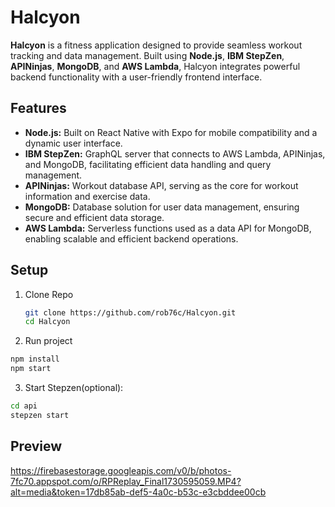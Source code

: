 # Halcyon

**Halcyon** is a fitness application designed to provide seamless workout tracking and data management. Built using **Node.js**, **IBM StepZen**, **APINinjas**, **MongoDB**, and **AWS Lambda**, Halcyon integrates powerful backend functionality with a user-friendly frontend interface.

## Features

- **Node.js:** Built on React Native with Expo for mobile compatibility and a dynamic user interface.
- **IBM StepZen:** GraphQL server that connects to AWS Lambda, APINinjas, and MongoDB, facilitating efficient data handling and query management.
- **APINinjas:** Workout database API, serving as the core for workout information and exercise data.
- **MongoDB:** Database solution for user data management, ensuring secure and efficient data storage.
- **AWS Lambda:** Serverless functions used as a data API for MongoDB, enabling scalable and efficient backend operations.

## Setup

1. Clone Repo
   ```bash
   git clone https://github.com/rob76c/Halcyon.git
   cd Halcyon
   ```

2. Run project 
  ```bash
  npm install
  npm start
  ```

3. Start Stepzen(optional):
  ```bash
  cd api
  stepzen start
  ```

## Preview
https://firebasestorage.googleapis.com/v0/b/photos-7fc70.appspot.com/o/RPReplay_Final1730595059.MP4?alt=media&token=17db85ab-def5-4a0c-b53c-e3cbddee00cb
